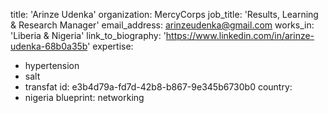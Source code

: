 title: 'Arinze Udenka'
organization: MercyCorps
job_title: 'Results, Learning & Research Manager'
email_address: arinzeudenka@gmail.com
works_in: 'Liberia & Nigeria'
link_to_biography: 'https://www.linkedin.com/in/arinze-udenka-68b0a35b'
expertise:
  - hypertension
  - salt
  - transfat
id: e3b4d79a-fd7d-42b8-b867-9e345b6730b0
country:
  - nigeria
blueprint: networking
